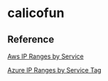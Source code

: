 # calicofun

## Reference

[Aws IP Ranges by Service](https://docs.aws.amazon.com/general/latest/gr/aws-ip-ranges.html)

[Azure IP Ranges by Service Tag](https://www.microsoft.com/en-us/download/details.aspx?id=56519)
